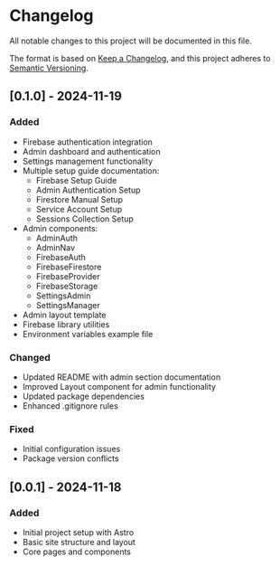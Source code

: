# Changelog

All notable changes to this project will be documented in this file.

The format is based on [Keep a Changelog](https://keepachangelog.com/en/1.0.0/),
and this project adheres to [Semantic Versioning](https://semver.org/spec/v2.0.0.html).

## [0.1.0] - 2024-11-19

### Added
- Firebase authentication integration
- Admin dashboard and authentication
- Settings management functionality
- Multiple setup guide documentation:
  - Firebase Setup Guide
  - Admin Authentication Setup
  - Firestore Manual Setup
  - Service Account Setup
  - Sessions Collection Setup
- Admin components:
  - AdminAuth
  - AdminNav
  - FirebaseAuth
  - FirebaseFirestore
  - FirebaseProvider
  - FirebaseStorage
  - SettingsAdmin
  - SettingsManager
- Admin layout template
- Firebase library utilities
- Environment variables example file

### Changed
- Updated README with admin section documentation
- Improved Layout component for admin functionality
- Updated package dependencies
- Enhanced .gitignore rules

### Fixed
- Initial configuration issues
- Package version conflicts

## [0.0.1] - 2024-11-18

### Added
- Initial project setup with Astro
- Basic site structure and layout
- Core pages and components 